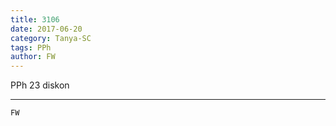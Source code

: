 ```yaml
---
title: 3106
date: 2017-06-20
category: Tanya-SC
tags: PPh
author: FW
---
```


PPh 23 diskon

---



`FW`
